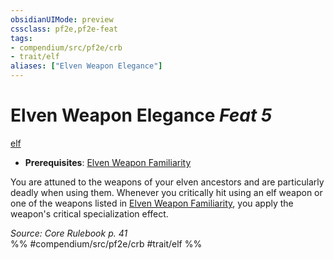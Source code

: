 ```yaml
---
obsidianUIMode: preview
cssclass: pf2e,pf2e-feat
tags:
- compendium/src/pf2e/crb
- trait/elf
aliases: ["Elven Weapon Elegance"]
---
```

# Elven Weapon Elegance  *Feat 5*  
[elf](rules/traits/elf.md)  

- **Prerequisites**: [Elven Weapon Familiarity](compendium/feats/elven-weapon-familiarity.md)

You are attuned to the weapons of your elven ancestors and are particularly deadly when using them. Whenever you critically hit using an elf weapon or one of the weapons listed in [Elven Weapon Familiarity](compendium/feats/elven-weapon-familiarity.md), you apply the weapon's critical specialization effect.

*Source: Core Rulebook p. 41*  
%% #compendium/src/pf2e/crb #trait/elf %%